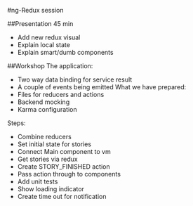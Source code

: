 #ng-Redux session

##Presentation 45 min
- Add new redux visual
- Explain local state
- Explain smart/dumb components


##Workshop
The application:
- Two way data binding for service result
- A couple of events being emitted
What we have prepared:
- Files for reducers and actions
- Backend mocking
- Karma configuration

Steps:
- Combine reducers
- Set initial state for stories
- Connect Main component to vm
- Get stories via redux
- Create STORY_FINISHED action
- Pass action through to components
- Add unit tests
- Show loading indicator
- Create time out for notification 
